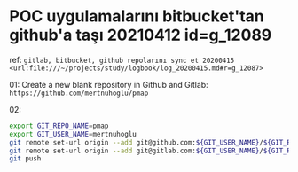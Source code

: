 
# POC uygulamalarını bitbucket'tan github'a taşı 20210412  id=g_12089

ref: `gitlab, bitbucket, github repolarını sync et 20200415  <url:file:///~/projects/study/logbook/log_20200415.md#r=g_12087>`

01: Create a new blank repository in Github and Gitlab: `https://github.com/mertnuhoglu/pmap`

02:

```bash
export GIT_REPO_NAME=pmap
export GIT_USER_NAME=mertnuhoglu
git remote set-url origin --add git@github.com:${GIT_USER_NAME}/${GIT_REPO_NAME}.git
git remote set-url origin --add git@gitlab.com:${GIT_USER_NAME}/${GIT_REPO_NAME}.git
git push
```

